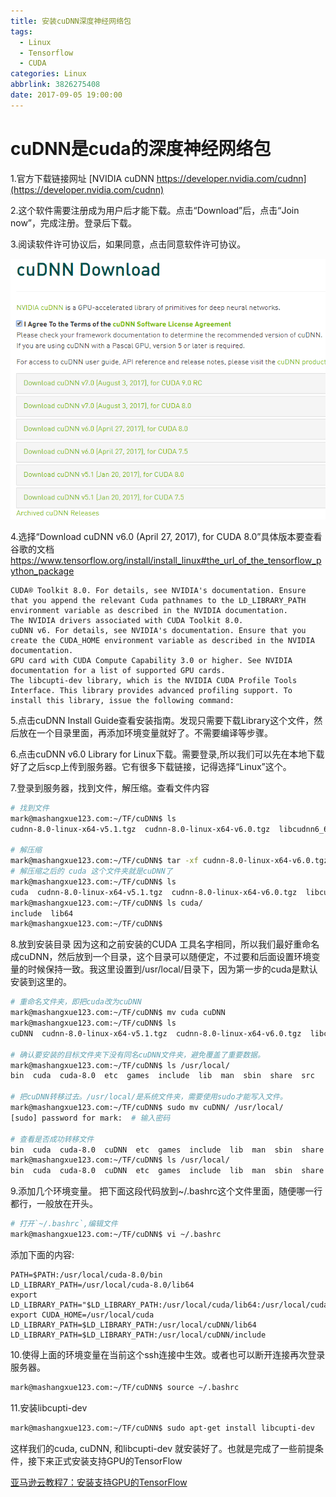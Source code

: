 ```yaml
---
title: 安装cuDNN深度神经网络包
tags:
  - Linux
  - Tensorflow
  - CUDA
categories: Linux
abbrlink: 3826275408
date: 2017-09-05 19:00:00
---
```


<!-- toc -->
<!-- more -->

# cuDNN是cuda的深度神经网络包

1.官方下载链接网址 [NVIDIA cuDNN https://developer.nvidia.com/cudnn](https://developer.nvidia.com/cudnn)

2.这个软件需要注册成为用户后才能下载。点击“Download”后，点击“Join now”，完成注册。登录后下载。

3.阅读软件许可协议后，如果同意，点击同意软件许可协议。

![](cuDNN_download.png)

4.选择“Download cuDNN v6.0 (April 27, 2017), for CUDA 8.0”具体版本要查看谷歌的文档 https://www.tensorflow.org/install/install_linux#the_url_of_the_tensorflow_python_package

```
CUDA® Toolkit 8.0. For details, see NVIDIA's documentation. Ensure that you append the relevant Cuda pathnames to the LD_LIBRARY_PATH environment variable as described in the NVIDIA documentation.
The NVIDIA drivers associated with CUDA Toolkit 8.0.
cuDNN v6. For details, see NVIDIA's documentation. Ensure that you create the CUDA_HOME environment variable as described in the NVIDIA documentation.
GPU card with CUDA Compute Capability 3.0 or higher. See NVIDIA documentation for a list of supported GPU cards.
The libcupti-dev library, which is the NVIDIA CUDA Profile Tools Interface. This library provides advanced profiling support. To install this library, issue the following command:
```

5.点击cuDNN Install Guide查看安装指南。发现只需要下载Library这个文件，然后放在一个目录里面，再添加环境变量就好了。不需要编译等步骤。

6.点击cuDNN v6.0 Library for Linux下载。需要登录,所以我们可以先在本地下载好了之后scp上传到服务器。它有很多下载链接，记得选择“Linux”这个。

7.登录到服务器，找到文件，解压缩。查看文件内容

```bash
# 找到文件
mark@mashangxue123.com:~/TF/cuDNN$ ls
cudnn-8.0-linux-x64-v5.1.tgz  cudnn-8.0-linux-x64-v6.0.tgz  libcudnn6_6.0.21-1+cuda8.0_amd64.deb  libcudnn6-doc_6.0.21-1+cuda8.0_amd64.deb

# 解压缩
mark@mashangxue123.com:~/TF/cuDNN$ tar -xf cudnn-8.0-linux-x64-v6.0.tgz
# 解压缩之后的 cuda 这个文件夹就是cuDNN了
mark@mashangxue123.com:~/TF/cuDNN$ ls
cuda  cudnn-8.0-linux-x64-v5.1.tgz  cudnn-8.0-linux-x64-v6.0.tgz  libcudnn6_6.0.21-1+cuda8.0_amd64.deb  libcudnn6-doc_6.0.21-1+cuda8.0_amd64.deb
mark@mashangxue123.com:~/TF/cuDNN$ ls cuda/
include  lib64
mark@mashangxue123.com:~/TF/cuDNN$

```

8.放到安装目录
因为这和之前安装的CUDA 工具名字相同，所以我们最好重命名成cuDNN，然后放到一个目录，这个目录可以随便定，不过要和后面设置环境变量的时候保持一致。我这里设置到/usr/local/目录下，因为第一步的cuda是默认安装到这里的。

```bash
# 重命名文件夹，即把cuda改为cuDNN
mark@mashangxue123.com:~/TF/cuDNN$ mv cuda cuDNN
mark@mashangxue123.com:~/TF/cuDNN$ ls
cuDNN  cudnn-8.0-linux-x64-v5.1.tgz  cudnn-8.0-linux-x64-v6.0.tgz  libcudnn6_6.0.21-1+cuda8.0_amd64.deb  libcudnn6-doc_6.0.21-1+cuda8.0_amd64.deb

# 确认要安装的目标文件夹下没有同名cuDNN文件夹，避免覆盖了重要数据。
mark@mashangxue123.com:~/TF/cuDNN$ ls /usr/local/
bin  cuda  cuda-8.0  etc  games  include  lib  man  sbin  share  src

# 把cuDNN转移过去。/usr/local/是系统文件夹，需要使用sudo才能写入文件。
mark@mashangxue123.com:~/TF/cuDNN$ sudo mv cuDNN/ /usr/local/
[sudo] password for mark:  # 输入密码

# 查看是否成功转移文件
bin  cuda  cuda-8.0  cuDNN  etc  games  include  lib  man  sbin  share  src
mark@mashangxue123.com:~/TF/cuDNN$ ls /usr/local/
bin  cuda  cuda-8.0  cuDNN  etc  games  include  lib  man  sbin  share  src

```

9.添加几个环境变量。
把下面这段代码放到~/.bashrc这个文件里面，随便哪一行都行，一般放在开头。
```bash
# 打开`~/.bashrc`,编辑文件 
mark@mashangxue123.com:~/TF/cuDNN$ vi ~/.bashrc 
```
添加下面的内容:
```
PATH=$PATH:/usr/local/cuda-8.0/bin
LD_LIBRARY_PATH=/usr/local/cuda-8.0/lib64
export LD_LIBRARY_PATH="$LD_LIBRARY_PATH:/usr/local/cuda/lib64:/usr/local/cuda/extras/CUPTI/lib64"
export CUDA_HOME=/usr/local/cuda
LD_LIBRARY_PATH=$LD_LIBRARY_PATH:/usr/local/cuDNN/lib64
LD_LIBRARY_PATH=$LD_LIBRARY_PATH:/usr/local/cuDNN/include
```

10.使得上面的环境变量在当前这个ssh连接中生效。或者也可以断开连接再次登录服务器。
```bash
mark@mashangxue123.com:~/TF/cuDNN$ source ~/.bashrc
```

11.安装libcupti-dev
```bash
mark@mashangxue123.com:~/TF/cuDNN$ sudo apt-get install libcupti-dev
```
这样我们的cuda, cuDNN, 和libcupti-dev 就安装好了。也就是完成了一些前提条件，接下来正式安装支持GPU的TensorFlow

[亚马逊云教程7：安装支持GPU的TensorFlow](http://aws.cn.riverlight.blog/aws/2017/06/12/AWS_tutorial_7.html)